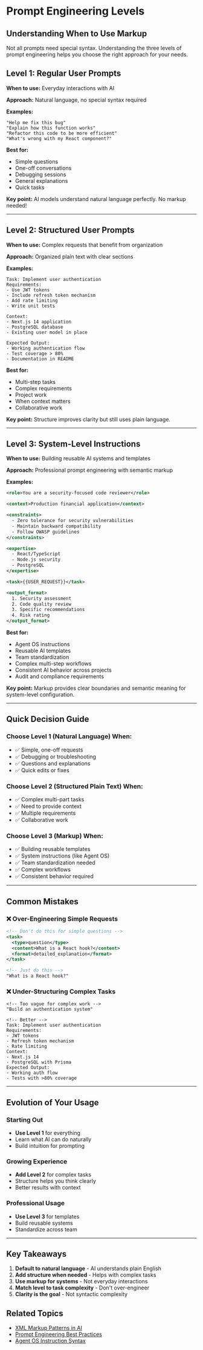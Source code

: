 # Prompt Engineering Levels

## Understanding When to Use Markup

Not all prompts need special syntax. Understanding the three levels of prompt engineering helps you choose the right approach for your needs.

## Level 1: Regular User Prompts

**When to use:** Everyday interactions with AI

**Approach:** Natural language, no special syntax required

**Examples:**
```
"Help me fix this bug"
"Explain how this function works"
"Refactor this code to be more efficient"
"What's wrong with my React component?"
```

**Best for:**
- Simple questions
- One-off conversations
- Debugging sessions
- General explanations
- Quick tasks

**Key point:** AI models understand natural language perfectly. No markup needed!

---

## Level 2: Structured User Prompts

**When to use:** Complex requests that benefit from organization

**Approach:** Organized plain text with clear sections

**Examples:**
```
Task: Implement user authentication
Requirements:
- Use JWT tokens
- Include refresh token mechanism
- Add rate limiting
- Write unit tests

Context:
- Next.js 14 application
- PostgreSQL database
- Existing user model in place

Expected Output:
- Working authentication flow
- Test coverage > 80%
- Documentation in README
```

**Best for:**
- Multi-step tasks
- Complex requirements
- Project work
- When context matters
- Collaborative work

**Key point:** Structure improves clarity but still uses plain language.

---

## Level 3: System-Level Instructions

**When to use:** Building reusable AI systems and templates

**Approach:** Professional prompt engineering with semantic markup

**Examples:**
```xml
<role>You are a security-focused code reviewer</role>

<context>Production financial application</context>

<constraints>
  - Zero tolerance for security vulnerabilities
  - Maintain backward compatibility
  - Follow OWASP guidelines
</constraints>

<expertise>
  - React/TypeScript
  - Node.js security
  - PostgreSQL
</expertise>

<task>{{USER_REQUEST}}</task>

<output_format>
  1. Security assessment
  2. Code quality review
  3. Specific recommendations
  4. Risk rating
</output_format>
```

**Best for:**
- Agent OS instructions
- Reusable AI templates
- Team standardization
- Complex multi-step workflows
- Consistent AI behavior across projects
- Audit and compliance requirements

**Key point:** Markup provides clear boundaries and semantic meaning for system-level configuration.

---

## Quick Decision Guide

### Choose Level 1 (Natural Language) When:
- ✅ Simple, one-off requests
- ✅ Debugging or troubleshooting
- ✅ Questions and explanations
- ✅ Quick edits or fixes

### Choose Level 2 (Structured Plain Text) When:
- ✅ Complex multi-part tasks
- ✅ Need to provide context
- ✅ Multiple requirements
- ✅ Collaborative work

### Choose Level 3 (Markup) When:
- ✅ Building reusable templates
- ✅ System instructions (like Agent OS)
- ✅ Team standardization needed
- ✅ Complex workflows
- ✅ Consistent behavior required

---

## Common Mistakes

### ❌ Over-Engineering Simple Requests
```xml
<!-- Don't do this for simple questions -->
<task>
  <type>question</type>
  <content>What is a React hook?</content>
  <format>detailed_explanation</format>
</task>

<!-- Just do this -->
"What is a React hook?"
```

### ❌ Under-Structuring Complex Tasks
```
<!-- Too vague for complex work -->
"Build an authentication system"

<!-- Better -->
Task: Implement user authentication
Requirements:
- JWT tokens
- Refresh token mechanism
- Rate limiting
Context:
- Next.js 14
- PostgreSQL with Prisma
Expected Output:
- Working auth flow
- Tests with >80% coverage
```

---

## Evolution of Your Usage

### Starting Out
- **Use Level 1** for everything
- Learn what AI can do naturally
- Build intuition for prompting

### Growing Experience
- **Add Level 2** for complex tasks
- Structure helps you think clearly
- Better results with context

### Professional Usage
- **Use Level 3** for templates
- Build reusable systems
- Standardize across team

---

## Key Takeaways

1. **Default to natural language** - AI understands plain English
2. **Add structure when needed** - Helps with complex tasks
3. **Use markup for systems** - Not everyday interactions
4. **Match level to task complexity** - Don't over-engineer
5. **Clarity is the goal** - Not syntactic complexity

## Related Topics
- [XML Markup Patterns in AI](./xml-markup-patterns.md)
- [Prompt Engineering Best Practices](./prompt-engineering-best-practices.md)
- [Agent OS Instruction Syntax](../agentos/agent-os_06-instruction-syntax-and-workflows.md)